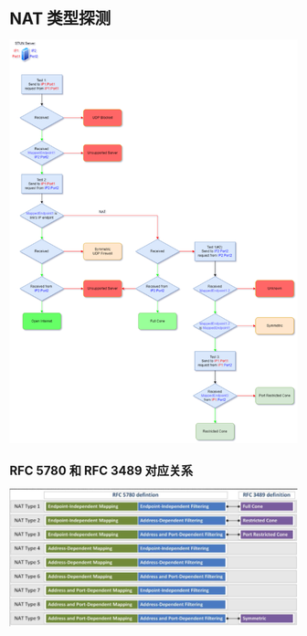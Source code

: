 # NAT 类型探测

![image.png](https://raw.githubusercontent.com/wlynxg/pic/main/2025/06/01/20250601-145817.png)


## RFC 5780 和 RFC 3489 对应关系

![image.png](https://raw.githubusercontent.com/wlynxg/pic/main/2025/06/01/20250601-145831.png)




